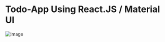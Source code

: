 # Todo-App Using React.JS / Material UI


![image](https://github.com/user-attachments/assets/12284e97-7f21-435e-8f29-6e9307d3d438)

